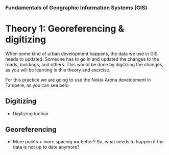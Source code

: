 ### Fundamentals of Geographic Information Systems (GIS)

# Theory 1: Georeferencing & digitizing

When some kind of urban development happens, the data we use in GIS needs to updated. Someone has to go in and updated the changes to the roads, buildings, and others. This would be done by digitizing the changes, as you will be learning in this theory and exercise. 

For this practice we are going to use the Nokia Arena development in Tampere, as you can see belo



## Digitizing
- Digitizing toolbar

## Georeferencing
- More points + more spacing == better?
So, what needs to happen if the data is not up to date anymore? 
<!--stackedit_data:
eyJoaXN0b3J5IjpbMTAyMDUyNjY3NF19
-->